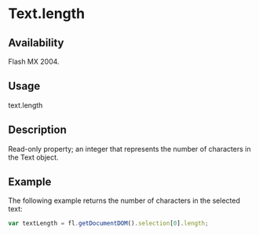 # Text.length

## Availability

Flash MX 2004.

## Usage

text.length

## Description

Read-only property; an integer that represents the number of characters in the Text object.

## Example

The following example returns the number of characters in the selected text:

```javascript
var textLength = fl.getDocumentDOM().selection[0].length;
```
